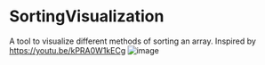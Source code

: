 # SortingVisualization
A tool to visualize different methods of sorting an array. Inspired by https://youtu.be/kPRA0W1kECg
![image](https://i.imgur.com/kj3SKny.gif)
